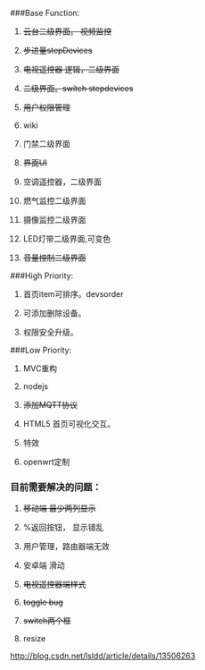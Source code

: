 ###Base Function:
1. ~~云台二级界面。 视频监控~~ 

2. ~~步进量stepDevices~~ 

3. ~~电视遥控器 逻辑，二级界面~~

4. ~~二级界面。switch stepdevices~~

5. ~~用户权限管理~~

6. wiki

7. 门禁二级界面

8. ~~界面UI~~

9. 空调遥控器，二级界面

10. 燃气监控二级界面

11. 摄像监控二级界面

12. LED灯带二级界面,可变色

13. ~~音量控制二级界面~~

###High Priority:

1. 首页item可排序。devsorder

2. 可添加删除设备。

3. 权限安全升级。


###Low Priority:
1. MVC重构

2. nodejs

3. ~~添加MQTT协议~~

4. HTML5 首页可视化交互。

5. 特效

6. openwrt定制

### 目前需要解决的问题：
1. ~~移动端 最少两列显示~~

2. %返回按钮， 显示错乱

3. 用户管理，路由器端无效

4. 安卓端 滑动

5. ~~电视遥控器端样式~~

6. ~~toggle bug~~

7. ~~switch两个框~~

8. resize

http://blog.csdn.net/lsldd/article/details/13506263

